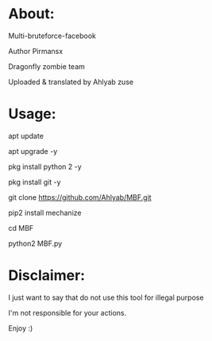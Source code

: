 # About:
Multi-bruteforce-facebook

Author Pirmansx

Dragonfly zombie team

Uploaded & translated by Ahlyab zuse


# Usage:

apt update

apt upgrade -y

pkg install python 2 -y

pkg install git -y

git clone https://github.com/Ahlyab/MBF.git

pip2 install mechanize

cd MBF

python2 MBF.py

# Disclaimer:
I just want to say that do not use this tool for illegal purpose

I'm not responsible for your actions.

Enjoy :)
